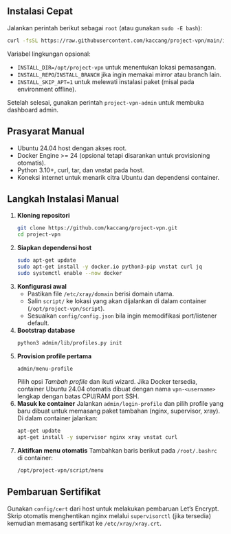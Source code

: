 ## Instalasi Cepat
Jalankan perintah berikut sebagai `root` (atau gunakan `sudo -E bash`):

```bash
curl -fsSL https://raw.githubusercontent.com/kaccang/project-vpn/main/install.sh | bash
```

Variabel lingkungan opsional:
- `INSTALL_DIR=/opt/project-vpn` untuk menentukan lokasi pemasangan.
- `INSTALL_REPO`/`INSTALL_BRANCH` jika ingin memakai mirror atau branch lain.
- `INSTALL_SKIP_APT=1` untuk melewati instalasi paket (misal pada environment offline).

Setelah selesai, gunakan perintah `project-vpn-admin` untuk membuka dashboard admin.

## Prasyarat Manual
- Ubuntu 24.04 host dengan akses root.
- Docker Engine >= 24 (opsional tetapi disarankan untuk provisioning otomatis).
- Python 3.10+, curl, tar, dan vnstat pada host.
- Koneksi internet untuk menarik citra Ubuntu dan dependensi container.

## Langkah Instalasi Manual
1. **Kloning repositori**
   ```bash
   git clone https://github.com/kaccang/project-vpn.git
   cd project-vpn
   ```
2. **Siapkan dependensi host**
   ```bash
   sudo apt-get update
   sudo apt-get install -y docker.io python3-pip vnstat curl jq
   sudo systemctl enable --now docker
   ```
3. **Konfigurasi awal**
   - Pastikan file `/etc/xray/domain` berisi domain utama.
   - Salin `script/` ke lokasi yang akan dijalankan di dalam container (`/opt/project-vpn/script`).
   - Sesuaikan `config/config.json` bila ingin memodifikasi port/listener default.
4. **Bootstrap database**
   ```bash
   python3 admin/lib/profiles.py init
   ```
5. **Provision profile pertama**
   ```bash
   admin/menu-profile
   ```
   Pilih opsi *Tambah profile* dan ikuti wizard. Jika Docker tersedia, container Ubuntu 24.04 otomatis dibuat dengan nama `vpn-<username>` lengkap dengan batas CPU/RAM port SSH.
6. **Masuk ke container**
   Jalankan `admin/login-profile` dan pilih profile yang baru dibuat untuk memasang paket tambahan (nginx, supervisor, xray). Di dalam container jalankan:
   ```bash
   apt-get update
   apt-get install -y supervisor nginx xray vnstat curl
   ```
7. **Aktifkan menu otomatis**
   Tambahkan baris berikut pada `/root/.bashrc` di container:
   ```bash
   /opt/project-vpn/script/menu
   ```

## Pembaruan Sertifikat
Gunakan `config/cert` dari host untuk melakukan pembaruan Let’s Encrypt. Skrip otomatis menghentikan nginx melalui `supervisorctl` (jika tersedia) kemudian memasang sertifikat ke `/etc/xray/xray.crt`.
